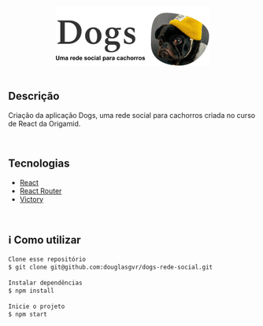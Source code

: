 <div align='center'>
<img src='./logo_readme.png'>

</div>

</br>

<h2> Descrição</h2>
<p> Criação da aplicação Dogs, uma rede social para cachorros criada no curso de React da Origamid.</p>

</br>

<h2> Tecnologias</h2>
<ul>
    <li><a href="https://create-react-app.dev/" target="_blank">React</a></li>
    <li><a href="https://reactrouter.com/" target="_blank">React Router</a></li>
    <li><a href="https://github.com/FormidableLabs/victory" target="_blank">Victory</a></li>
</ul>

<br>

<h2>ℹ️ Como utilizar</h2>

    Clone esse repositório
    $ git clone git@github.com:douglasgvr/dogs-rede-social.git

    Instalar dependências
    $ npm install

    Inicie o projeto
    $ npm start

<br>
